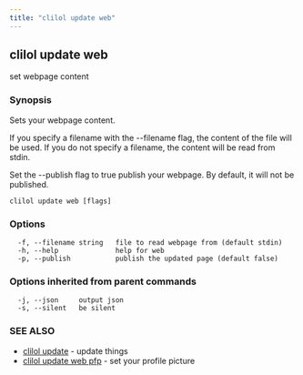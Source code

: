```yaml
---
title: "clilol update web"
---
```

## clilol update web

set webpage content

### Synopsis

Sets your webpage content.

If you specify a filename with the --filename flag, the content of the file
will be used. If you do not specify a filename, the content will be read
from stdin.

Set the --publish flag to true publish your webpage. By default, it will not
be published.

```
clilol update web [flags]
```

### Options

```
  -f, --filename string   file to read webpage from (default stdin)
  -h, --help              help for web
  -p, --publish           publish the updated page (default false)
```

### Options inherited from parent commands

```
  -j, --json     output json
  -s, --silent   be silent
```

### SEE ALSO

* [clilol update](clilol_update.md)	 - update things
* [clilol update web pfp](clilol_update_web_pfp.md)	 - set your profile picture

